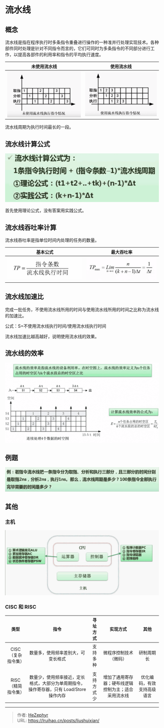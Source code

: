 # 流水线


## 概念

流水线是指在程序执行时多条指令重叠进行操作的一种准并行处理实现技术。各种部件同时处理是针对不同指令而言的，它们可同时为多条指令的不同部分进行工作，以提高各部件的利用率和指令的平均执行速度。

|      未使用流水线      |      使用流水线      |
| :--------------------: | :------------------: |
| ![](images/未使用.png) | ![](images/使用.png) |

流水线周期为执行时间最长的一段。

## 流水线计算公式

![](images/公式.png)

首先使用理论公式，没有答案用实践公式。

## 流水线吞吐率计算

流水线吞吐率是指单位时间内处理的任务的数量。

|     基本公式      |     最大吞吐率      |
| :---------------: | :-----------------: |
| ![](images/1.png) | ![](images/max.png) |

## 流水线加速比

完成一批任务，不使用流水线所用的时间与使用流水线所用的时间之比称为流水线的加速比。

公式：S=不使用流水线执行时间/使用流水线执行时间

流水线加速比越高越好，说明使用流水线的效果。

## 流水线的效率

![](images/效率.png)

## 例题

![](images/例题.png)

## 其他

### 主机

![](images/主机.png)

### CISC 和 RISC

|        类型        |                                           指令                                           | 寻址方式  |                       实现方式                       |            其他            |
| :----------------: | :--------------------------------------------------------------------------------------: | :--------: | :--------------------------------------------------: | :------------------------: |
| CISC（复杂指令集） |                            数量多，使用频率差别大，可变长格式                            | 支持多种  |                微程序控制技术（微码）                |         研制周期长         |
|                    |                                                                                          |            |                                                      |                            |
| RISC（精简指令集） | 数量少，使用频率接近，定长格式，大部分为单周期指令，操作寄存器，只有 Load/Store 操作内存 | 支持方式少 | 增加了通用寄存器；硬布线逻辑控制为主；适合采用流水线 | 优化编码，有效支持高级语言 |


---

> 作者: [HeZephyr](https://github.com/HeZephyr)  
> URL: https://lruihao.cn/posts/liushuixian/  

